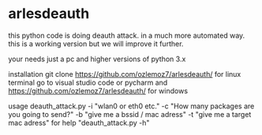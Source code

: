 # arlesdeauth
this python code is doing deauth attack.  in a much more automated way.  this is a working version but we will improve it further.

your needs just a pc and higher versions of python 3.x 

installation 
git clone https://github.com/ozlemoz7/arlesdeauth/ for linux terminal
go to visual studio code or pycharm and https://github.com/ozlemoz7/arlesdeauth/ for windows

usage
deauth_attack.py -i "wlan0 or eth0 etc." -c "How many packages are you going to send?" -b "give me a bssid / mac adress" -t "give me a target mac adress"
for help "deauth_attack.py -h"
